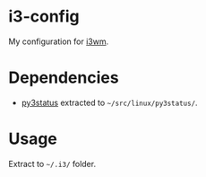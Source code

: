 # i3-config
My configuration for [i3wm](https://i3wm.org/).

# Dependencies
- [py3status](https://github.com/ultrabug/py3status) extracted to `~/src/linux/py3status/`.

# Usage
Extract to `~/.i3/` folder.
